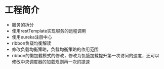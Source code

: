 # 工程简介
- 服务的拆分
- 使用restTemplate实现服务的远程调用
- 使用eureka注册中心
- ribbon负载均衡解读
- 修改负载均衡策略，负载均衡策略的作用范围
- ribbon的懒加载模式的修改，修改为饥饿加载提升第一次访问的速度，还可以修改中央调度器的加载规则再一次的提速
